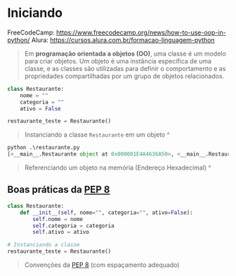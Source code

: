 # Iniciando

FreeCodeCamp: <https://www.freecodecamp.org/news/how-to-use-oop-in-python/>
Alura: <https://cursos.alura.com.br/formacao-linguagem-python>

> Em **programação orientada a objetos (OO)**, uma classe é um modelo para criar objetos. Um objeto é uma instância específica de uma classe, e as classes são utilizadas para definir o comportamento e as propriedades compartilhadas por um grupo de objetos relacionados.

```python
class Restaurante:
    nome = ""
    categoria = ""
    ativo = False

restaurante_teste = Restaurante()

```

> Instanciando a classe `Restaurante` em um objeto ^

```python
python .\restaurante.py
[<__main__.Restaurante object at 0x000001E4A4636A50>, <__main__.Restaurante object at 0x000001E4A48C8A50>]
```

> Referenciando um objeto na memória (Endereço Hexadecimal) ^

## Boas práticas da [PEP 8](https://www.dio.me/articles/voce-sabe-o-que-e-pep-8-guia-para-um-codigo-limpo-e-eficiente)

```python
class Restaurante:
    def __init__(self, nome="", categoria="", ativo=False):
        self.nome = nome
        self.categoria = categoria
        self.ativo = ativo

# Instanciando a classe
restaurante_teste = Restaurante()
```

> Convenções da [PEP 8](https://www.dio.me/articles/voce-sabe-o-que-e-pep-8-guia-para-um-codigo-limpo-e-eficiente) (com espaçamento adequado)
